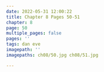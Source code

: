 ```yaml
---
date: 2022-05-31 12:00:22
title: Chapter 8 Pages 50-51
chapter: 8
page: 50
multiple_pages: false
pages: ''
tags: dan eve
imagepath: ''
imagepaths: ch08/50.jpg ch08/51.jpg

---
```

